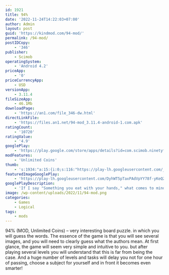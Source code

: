 ```yaml
---
id: 1921
title: 94%
date: '2022-11-24T14:22:03+07:00'
author: Admin
layout: post
guid: 'https://kindmod.com/94-mod/'
permalink: /94-mod/
postIDCopy:
    - '346'
publisher:
    - Scimob
operatingSystem:
    - 'Android 4.2'
priceApp:
    - '0'
priceCurrencyApp:
    - USD
versionApp:
    - 3.11.4
fileSizeApp:
    - 46.1Mb
downloadPage:
    - 'https://an1.com/file_346-dw.html'
directLinkFile:
    - 'https://files.an1.net/94-mod_3.11.4-android-1.com.apk'
ratingCount:
    - '10720'
ratingValue:
    - '4.9'
googlePlay:
    - 'https://play.google.com/store/apps/details?id=com.scimob.ninetyfour.percent'
modFeatures:
    - 'Unlimited Coins'
thumb:
    - 's:1934:"a:15:{i:0;s:116:"https://play-lh.googleusercontent.com/_y4IhDWyERbMFHi3dldaIdbhdEAg-fEs_G_0IpHx_L96Uq7bbfrO4QARKuJJl87AmxsT=w526-h296";i:1;s:116:"https://play-lh.googleusercontent.com/c-tWkLIAjOsrej1SzXivuQ-FLyK7qALXwEkS2hRSRtDXVEJa2_UJgGn903NgVHYRpqG_=w526-h296";i:2;s:114:"https://play-lh.googleusercontent.com/mBsFEAQsln5Z5fqX5ZEdhkaOb0Xh1f-r9WqMJO59MPkZ7FtqAv4BC-bZ501qWO1fow=w526-h296";i:3;s:115:"https://play-lh.googleusercontent.com/_6gGfbWREPkuCX2pCsg86VtVW3aQgrMqOgj_c1oCB6oOMU2X0e831jx0pcqhvCR4GvA=w526-h296";i:4;s:115:"https://play-lh.googleusercontent.com/tx4qA8F6ScXHGF2P3p5xWrh2AeBODv9ulSqrYsU1YYvmJD0wINh1gEnRNck95olEHJo=w526-h296";i:5;s:115:"https://play-lh.googleusercontent.com/V488blv4e51fwsTXxL7WjugYmSRTjFihDWowTOEhG9bb044u3tkWecCCdLA8xy65ixU=w526-h296";i:6;s:114:"https://play-lh.googleusercontent.com/tjWMY_4-ZUSPZpTCJzW9Su7J0Iq40ZgmxwTRxcdCht63bDytAhUdiFOt_y3No-3T7Q=w526-h296";i:7;s:115:"https://play-lh.googleusercontent.com/21dTy7cuH8hoQWZWBJ-wUV7kP2xpDIqr0_VreompQeQO2loXlYMbLl69tz2gXcoInnE=w526-h296";i:8;s:115:"https://play-lh.googleusercontent.com/MKlYMezQ3sUCw140ViewxX3SxiSRTv30wQNMQzhrnSYayUyjmI5rToBPg5VIIeZpnO8=w526-h296";i:9;s:116:"https://play-lh.googleusercontent.com/EZMym2vJJplzHIkXhf5QpvZOCWOtKiO8Pbh_QMu65Ppp7rKXvJyjOEGeVGl9tJXocgwT=w526-h296";i:10;s:115:"https://play-lh.googleusercontent.com/-MVMFenwEsr3lx5AWpWYKbBACeOA2nY0MJcBkkhUFBtCLTc2QIl9B22y2bj0lefO5Dg=w526-h296";i:11;s:116:"https://play-lh.googleusercontent.com/UCbnNWe4nr5tL53uAJdLFNqgkB7zOFvV3_c9s9XUJeb4LGTxwMQC_c7g8kvZ_kgHzz_6=w526-h296";i:12;s:115:"https://play-lh.googleusercontent.com/ev0_Od6nsGo_SVp00F2EAR_Ytf5ZAkQl1302qq1CGeGFQbGrx85T2VqK58kZlpXRrsI=w526-h296";i:13;s:114:"https://play-lh.googleusercontent.com/vMkRbGnBoSfFFvWkpkdrKi3Hpv76NVQn5EB1RbT0nwkJhMg-iRuMgx6LaDVyPvNyZg=w526-h296";i:14;s:116:"https://play-lh.googleusercontent.com/6BLgus19o4IjjHtuBAH9PcfMSTyFRQIpKGTAmOIMyBCe6mCuXCDbzmDLlDHoePE0B_k1=w526-h296";}";'
featuredImageGooglePlay:
    - 'https://play-lh.googleusercontent.com/DyhWT5pTaxPAdVpYY78f-yKeQZgiKKpwBitDorLelpicTdAb-GKm3XEYJo-h7e0SPJMd'
googlePlayDescription:
    - 'If I say "Something you eat with your hands," what comes to mind first? Hamburger? Corn on the cob? Ribs? In 94%, the object of the game is simple: find 94% of the given answers!Try the third app from Scimob, the creaters of 94 Seconds and 94 Degrees with more than 25 million players worldwide!.Examples of questions:.'
image: /wp-content/uploads/2022/11/94-mod.png
categories:
    - Games
    - Logical
tags:
    - mods
---
```


94% (MOD, Unlimited Coins) – very interesting board puzzle. in which you will guess the words. The essence of the game is that you will see several images, and you will need to clearly guess what the authors mean. At first glance, the game will seem very simple and intuitive to you. but after playing several levels you will understand that this is far from being the case. And a huge number of levels and tasks will delay you not for one hour of passing, choose a subject for yourself and in front it becomes even smarter!